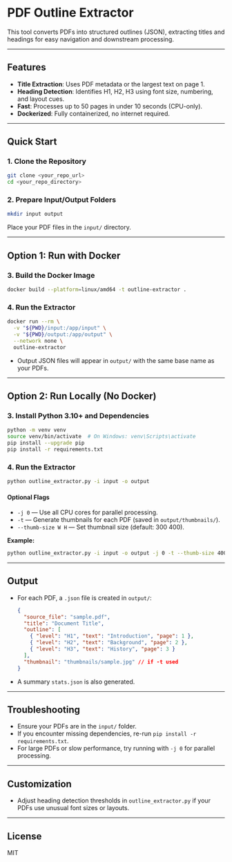 # PDF Outline Extractor

This tool converts PDFs into structured outlines (JSON), extracting titles and headings for easy navigation and downstream processing.

---

## Features

- **Title Extraction**: Uses PDF metadata or the largest text on page 1.
- **Heading Detection**: Identifies H1, H2, H3 using font size, numbering, and layout cues.
- **Fast**: Processes up to 50 pages in under 10 seconds (CPU-only).
- **Dockerized**: Fully containerized, no internet required.

---

## Quick Start

### 1. Clone the Repository

```bash
git clone <your_repo_url>
cd <your_repo_directory>
```

### 2. Prepare Input/Output Folders

```bash
mkdir input output
```

Place your PDF files in the `input/` directory.

---

## Option 1: Run with Docker

### 3. Build the Docker Image

```bash
docker build --platform=linux/amd64 -t outline-extractor .
```

### 4. Run the Extractor

```bash
docker run --rm \
  -v "${PWD}/input:/app/input" \
  -v "${PWD}/output:/app/output" \
  --network none \
  outline-extractor
```

- Output JSON files will appear in `output/` with the same base name as your PDFs.

---

## Option 2: Run Locally (No Docker)

### 3. Install Python 3.10+ and Dependencies

```bash
python -m venv venv
source venv/bin/activate  # On Windows: venv\Scripts\activate
pip install --upgrade pip
pip install -r requirements.txt
```

### 4. Run the Extractor

```bash
python outline_extractor.py -i input -o output
```

#### Optional Flags

- `-j 0` — Use all CPU cores for parallel processing.
- `-t` — Generate thumbnails for each PDF (saved in `output/thumbnails/`).
- `--thumb-size W H` — Set thumbnail size (default: 300 400).

**Example:**

```bash
python outline_extractor.py -i input -o output -j 0 -t --thumb-size 400 600
```

---

## Output

- For each PDF, a `.json` file is created in `output/`:
  ```json
  {
    "source_file": "sample.pdf",
    "title": "Document Title",
    "outline": [
      { "level": "H1", "text": "Introduction", "page": 1 },
      { "level": "H2", "text": "Background", "page": 2 },
      { "level": "H3", "text": "History", "page": 3 }
    ],
    "thumbnail": "thumbnails/sample.jpg" // if -t used
  }
  ```
- A summary `stats.json` is also generated.

---

## Troubleshooting

- Ensure your PDFs are in the `input/` folder.
- If you encounter missing dependencies, re-run `pip install -r requirements.txt`.
- For large PDFs or slow performance, try running with `-j 0` for parallel processing.

---

## Customization

- Adjust heading detection thresholds in `outline_extractor.py` if your PDFs use unusual font sizes or layouts.

---

## License

MIT
